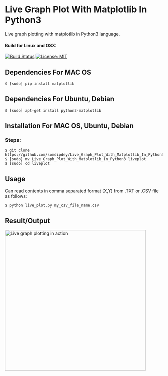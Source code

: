 # Live Graph Plot With Matplotlib In Python3
Live graph plotting with matplotlib in Python3 language.

#### Build for Linux and OSX:
[![Build Status](https://travis-ci.org/somdipdey/FaceDetection_with_HaarCascade_in_Python_OpenCV.svg?branch=master)](https://travis-ci.org/somdipdey/FaceDetection_with_HaarCascade_in_Python_OpenCV)
[![License: MIT](https://img.shields.io/badge/License-MIT-red.svg)](https://github.com/somdipdey/Live_Graph_Plot_With_Matplotlib_In_Python3/blob/master/LICENSE)


## Dependencies For MAC OS

   	$ [sudo] pip install matplotlib

## Dependencies For Ubuntu, Debian

   	$ [sudo] apt-get install python3-matplotlib
    
## Installation For MAC OS, Ubuntu, Debian

### Steps:
  	$ git clone https://github.com/somdipdey/Live_Graph_Plot_With_Matplotlib_In_Python3.git
  	$ [sudo] mv Live_Graph_Plot_With_Matplotlib_In_Python3 liveplot
    $ [sudo] cd liveplot
    
## Usage

Can read contents in comma separated format (X,Y) from .TXT or .CSV file as follows:

    $ python live_plot.py my_csv_file_name.csv

## Result/Output

<img width="450" alt="Live graph plotting in action" src="https://user-images.githubusercontent.com/8515608/41542192-4a3686c6-730c-11e8-9895-2f56a91d8af2.png">
